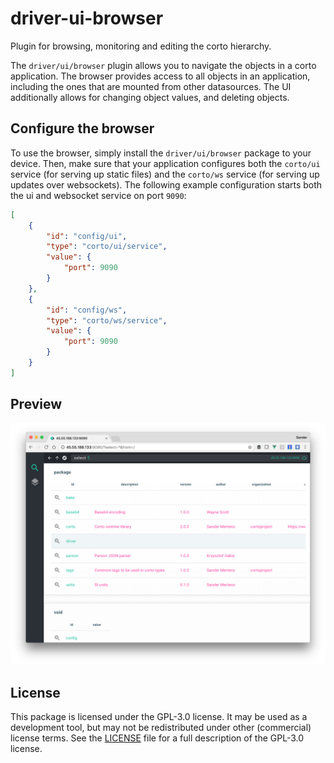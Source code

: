 # driver-ui-browser
Plugin for browsing, monitoring and editing the corto hierarchy.

The `driver/ui/browser` plugin allows you to navigate the objects in a corto application. The browser provides access to all objects in an application, including the ones that are mounted from other datasources. The UI additionally allows for changing object values, and deleting objects.

## Configure the browser
To use the browser, simply install the `driver/ui/browser` package to your device. Then, make sure that your application configures both the `corto/ui` service (for serving up static files) and the `corto/ws` service (for serving up updates over websockets). The following example configuration starts both the ui and websocket service on port `9090`:

```json
[
    {
        "id": "config/ui",
        "type": "corto/ui/service",
        "value": {
            "port": 9090
        }
    },
    {
        "id": "config/ws",
        "type": "corto/ws/service",
        "value": {
            "port": 9090
        }
    }
]
```
## Preview
![preview](images/browser.png)

## License
This package is licensed under the GPL-3.0 license. It may be used as a development tool, but may not be redistributed under other (commercial) license terms. See the [LICENSE](LICENSE) file for a full description of the GPL-3.0 license.
